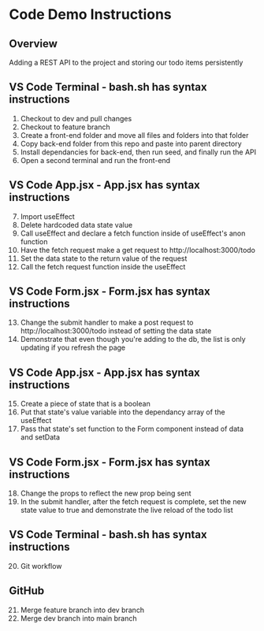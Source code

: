 # Code Demo Instructions

## Overview

Adding a REST API to the project and storing our todo items persistently

## VS Code Terminal - bash.sh has syntax instructions

1. Checkout to dev and pull changes
2. Checkout to feature branch
3. Create a front-end folder and move all files and folders into that folder
4. Copy back-end folder from this repo and paste into parent directory
5. Install dependancies for back-end, then run seed, and finally run the API
6. Open a second terminal and run the front-end

## VS Code App.jsx - App.jsx has syntax instructions

7. Import useEffect
8. Delete hardcoded data state value
9. Call useEffect and declare a fetch function inside of useEffect's anon function
10. Have the fetch request make a get request to http://localhost:3000/todo
11. Set the data state to the return value of the request
12. Call the fetch request function inside the useEffect

## VS Code Form.jsx - Form.jsx has syntax instructions

13. Change the submit handler to make a post request to http://localhost:3000/todo instead of setting the data state
14. Demonstrate that even though you're adding to the db, the list is only updating if you refresh the page

## VS Code App.jsx - App.jsx has syntax instructions

15. Create a piece of state that is a boolean
16. Put that state's value variable into the dependancy array of the useEffect
17. Pass that state's set function to the Form component instead of data and setData

## VS Code Form.jsx - Form.jsx has syntax instructions

18. Change the props to reflect the new prop being sent
19. In the submit handler, after the fetch request is complete, set the new state value to true and demonstrate the live reload of the todo list

## VS Code Terminal - bash.sh has syntax instructions

20. Git workflow

## GitHub

21. Merge feature branch into dev branch
22. Merge dev branch into main branch
